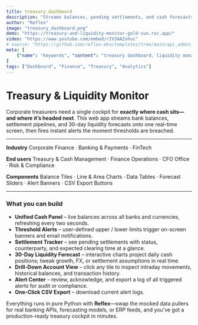 ```yaml
---
title: treasury_dashboard
description: "Streams balances, pending settlements, and cash forecasts into a single real-time dashboard with threshold alerts."
author: "Reflex"
image: "treasury_dashboard.png"
demo: "https://treasury-and-liquidity-monitor-gold-sun.rxc.app/"
video: "https://www.youtube.com/embed/rIV3AAZxhuc"
# source: "https://github.com/reflex-dev/templates/tree/main/api_admin_panel"
meta: [
    {"name": "keywords", "content": "treasury dashboard, liquidity management, cash forecasting, real-time balances, corporate treasury tools, finance analytics"},
]
tags: ["Dashboard", "Finance", "Treasury", "Analytics"]
---
```


# Treasury & Liquidity Monitor

Corporate treasurers need a single cockpit for **exactly where cash sits—and where it’s headed next**.
This web app streams bank balances, settlement pipelines, and 30-day liquidity forecasts onto one real-time screen, then fires instant alerts the moment thresholds are breached.

---

**Industry**
Corporate Finance · Banking & Payments · FinTech

**End users**
Treasury & Cash Management · Finance Operations · CFO Office · Risk & Compliance

**Components**
Balance Tiles · Line & Area Charts · Data Tables · Forecast Sliders · Alert Banners · CSV Export Buttons

---

### What you can build

* **Unified Cash Panel** – live balances across all banks and currencies, refreshing every two seconds.
* **Threshold Alerts** – user-defined upper / lower limits trigger on-screen banners and email notifications.
* **Settlement Tracker** – see pending settlements with status, counterparty, and expected clearing time at a glance.
* **30-Day Liquidity Forecast** – interactive charts project daily cash positions; tweak growth, FX, or settlement assumptions in real time.
* **Drill-Down Account View** – click any tile to inspect intraday movements, historical balances, and transaction history.
* **Alert Center** – review, acknowledge, and export a log of all triggered alerts for audit or compliance.
* **One-Click CSV Export** – download current alert logs.

Everything runs in pure Python with **Reflex**—swap the mocked data pullers for real banking APIs, forecasting models, or ERP feeds, and you’ve got a production-ready treasury cockpit in minutes.
